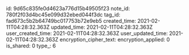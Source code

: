 id: 9d65c835fe0d4623a776d15b49505f23
note_id: 780f2f03d4bc45e099d32ebed044f3dc
tag_id: fad673c5b2b64749bc017753b72e9eb5
created_time: 2021-02-11T04:28:32.363Z
updated_time: 2021-02-11T04:28:32.363Z
user_created_time: 2021-02-11T04:28:32.363Z
user_updated_time: 2021-02-11T04:28:32.363Z
encryption_cipher_text: 
encryption_applied: 0
is_shared: 0
type_: 6